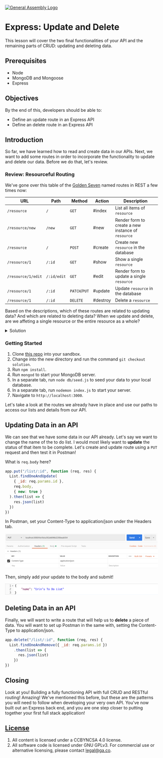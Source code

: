 [![General Assembly Logo](https://camo.githubusercontent.com/1a91b05b8f4d44b5bbfb83abac2b0996d8e26c92/687474703a2f2f692e696d6775722e636f6d2f6b6538555354712e706e67)](https://generalassemb.ly/education/web-development-immersive)

# Express: Update and Delete

This lesson will cover the two final functionalities of your API and the remaining parts of CRUD: updating and deleting data.

## Prerequisites

- Node
- MongoDB and Mongoose
- Express

## Objectives

By the end of this, developers should be able to:

- Define an update route in an Express API
- Define an delete route in an Express API

## Introduction

So far, we have learned how to read and create data in our APIs. Next, we want to add some routes in order to incorporate the functionality to update and delete our data. Before we do that, let's review.

### Review: Resourceful Routing

We've gone over this table of the [Golden
Seven](https://restfulrouting.com/#golden-seven) named routes in REST a few times now:

| URL | Path | Method  | Action | Description |
| --- | --- | --- | --- | --- |
| `/resource` | `/` | `GET` | #index | List all items of `resource` |
| `/resource/new` | `/new` | `GET` | #new | Render form to create a new instance of `resource` |
| `/resource` | `/` | `POST` | #create | Create new `resource` in the database |
| `/resource/1` | `/:id` | `GET` | #show | Show a single `resource` |
| `/resource/1/edit` | `/:id/edit` | `GET` | #edit | Render form to update a single `resource` |
| `/resource/1` | `/:id` | `PATCH`/`PUT` | #update | Update `resource` in the database |
| `/resource/1` | `/:id` | `DELETE` | #destroy | Delete a `resource` |

Based on the descriptions, which of these routes are related to updating data?
And which are related to deleting data? When we update and delete, are we affeting a single resource or the entire resource as a whole?

<details>
<summary>Solution</summary>

**Update:**

| URL | Path | Method  | Action | Description |
| --- | --- | --- | --- | --- |
| `/resource/1` | `/:id` | `PATCH`/`PUT` | #update | Update `resource` in the database |

**Delete:**

| URL | Path | Method  | Action | Description |
| --- | --- | --- | --- | --- |
| `/resource/1` | `/:id` | `DELETE` | #destroy | Delete a `resource` |

</details>

### Getting Started

1. Clone [this repo](https://git.generalassemb.ly/dc-wdi-node-express/express-create-read/tree/solution) into your sandbox.
1. Change into the new directory and run the command `git checkout solution`.
1. Run `npm install`.
1. Run `mongod` to start your MongoDB server.
1. In a separate tab, run `node db/seed.js` to seed your data to your local database.
1. In a separate tab, run `nodemon index.js` to start your server.
1. Navigate to `http://localhost:3000`.

Let's take a look at the routes we already have in place and use our paths to access our lists and details from our API.

## Updating Data in an API

We can see that we have some data in our API already. Let's say we want to change the name of the to do list. I would most likely want to **update** the status of that item to be complete. Let's create and update route using a `PUT` request and then test it in Postman!

What is `req.body` here?

```js
app.put("/list/:id", function (req, res) {
  List.findOneAndUpdate(
    { _id: req.params.id },
    req.body,
    { new: true }
  ).then(list => {
    res.json(list)
  })
})
```

In Postman, set your Content-Type to application/json under the Headers tab.

![Postman Headers](./assets/postman-headers.png)

Then, simply add your update to the body and submit!

![Postman Data](./assets/postman-data.png)

<!-- A more likely scenario would be to update the status of a to do list item to `Completed` once we are able to check it off our list!

```js
// Enter code here
``` -->

## Deleting Data in an API

Finally, we will want to write a route that will help us to **delete** a piece of data. You will want to set up Postman in the same with, setting the Content-Type to application/json.

```js
app.delete("/list/:id", function (req, res) {
  List.findOneAndRemove({ _id: req.params.id })
    .then(list => {
      res.json(list)
    })
})
```

<!-- Or similarly to what we just did with udpate, delete a single to do list item:

```js
// Enter code here
``` -->

## Closing

Look at you! Building a fully functioning API with full CRUD and RESTful routing! Amazing! We've mentioned this before, but these are the patterns you will need to follow when developing your very own API. You've now built out an Express back end, and you are one step closer to putting together your first full stack application!

## [License](LICENSE)

1. All content is licensed under a CC­BY­NC­SA 4.0 license.
1. All software code is licensed under GNU GPLv3. For commercial use or
   alternative licensing, please contact legal@ga.co.
